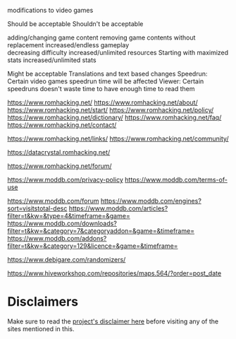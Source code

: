 modifications to video games

Should be acceptable				Shouldn't be acceptable

adding/changing game content		removing game contents without replacement
increased/endless gameplay			
									decreasing difficulty
									increased/unlimited resources
Starting with maximized stats		increased/unlimited stats

Might be acceptable
Translations and text based changes			Speedrun: Certain video games speedrun time will be affected
											Viewer: Certain speedruns doesn't waste time to have enough time to read them


https://www.romhacking.net/
https://www.romhacking.net/about/
https://www.romhacking.net/start/
https://www.romhacking.net/policy/
https://www.romhacking.net/dictionary/
https://www.romhacking.net/faq/
https://www.romhacking.net/contact/

https://www.romhacking.net/links/
https://www.romhacking.net/community/

https://datacrystal.romhacking.net/

https://www.romhacking.net/forum/



https://www.moddb.com/privacy-policy
https://www.moddb.com/terms-of-use

https://www.moddb.com/forum
https://www.moddb.com/engines?sort=visitstotal-desc
https://www.moddb.com/articles?filter=t&kw=&type=4&timeframe=&game=
https://www.moddb.com/downloads?filter=t&kw=&category=7&categoryaddon=&game=&timeframe=
https://www.moddb.com/addons?filter=t&kw=&category=129&licence=&game=&timeframe=

https://www.debigare.com/randomizers/

https://www.hiveworkshop.com/repositories/maps.564/?order=post_date

# Disclaimers
Make sure to read the [project's disclaimer here](https://github.com/meshuggahtas/TASSS#disclaimers) before visiting any of the sites mentioned in this.